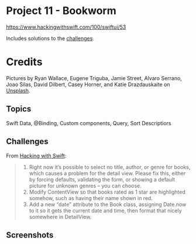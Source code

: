 # Project 11 - Bookworm

https://www.hackingwithswift.com/100/swiftui/53

Includes solutions to the [challenges](https://www.hackingwithswift.com/books/ios-swiftui/bookworm-wrap-up).

# Credits

Pictures by Ryan Wallace, Eugene Triguba, Jamie Street, Alvaro Serrano, Joao Silas, David Dilbert, Casey Horner, and Katie Drazdauskaite on [Unsplash](https://unsplash.com/).

## Topics

Swift Data, @Binding, Custom components, Query, Sort Descriptiors

## Challenges

From [Hacking with Swift](https://www.hackingwithswift.com/books/ios-swiftui/cupcake-corner-wrap-up):
>1.  Right now it’s possible to select no title, author, or genre for books, which causes a problem for the detail view. Please fix this, either by forcing defaults, validating the form, or showing a default picture for unknown genres – you can choose.
>2.  Modify ContentView so that books rated as 1 star are highlighted somehow, such as having their name shown in red.
>3.  Add a new “date” attribute to the Book class, assigning Date.now to it so it gets the current date and time, then format that nicely somewhere in DetailView.

## Screenshots
